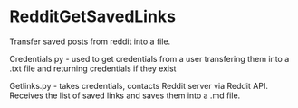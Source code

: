 # RedditGetSavedLinks
Transfer saved posts from reddit into a file.

Credentials.py - used to get credentials from a user transfering them into a .txt file and returning credentials if they exist

Getlinks.py - takes credentials, contacts Reddit server via Reddit API. Receives the list of saved links and saves them into a .md file.
